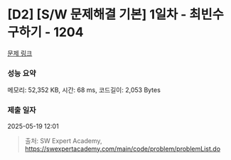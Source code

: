 # [D2] [S/W 문제해결 기본] 1일차 - 최빈수 구하기 - 1204 

[문제 링크](https://swexpertacademy.com/main/code/problem/problemDetail.do?contestProbId=AV13zo1KAAACFAYh) 

### 성능 요약

메모리: 52,352 KB, 시간: 68 ms, 코드길이: 2,053 Bytes

### 제출 일자

2025-05-19 12:01



> 출처: SW Expert Academy, https://swexpertacademy.com/main/code/problem/problemList.do